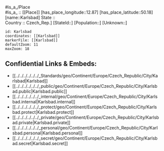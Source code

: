 ﻿---
location: [50.18,12.87] 
mapzoom: [7,12] 
mapmarker: city 
type: City
tags:
- geo/City


SpocWebEntityId: 31312
isDeleted: false
confidential: public

---
#is_a_/Place  
#is_a_ :: [[Place]] 
[has_place_longitude::12.87] 
[has_place_latitude::50.18] 
[name::Karlsbad] 
State ::  
Country :: Czech_Rep.] 
[StateId::] 
[Population::] 
[Unknown::] 


```leaflet
id: Karlsbad
coordinates: [[Karlsbad]] 
markerFile: [[Karlsbad]] 
defaultZoom: 11 
maxZoom: 18
```


## Confidential Links & Embeds: 
- [[../../../../../../_Standards/geo/Continent/Europe/Czech_Republic/City/Karlsbad|Karlsbad]] 
- [[../../../../../../_public/geo/Continent/Europe/Czech_Republic/City/Karlsbad.public|Karlsbad.public]] 
- [[../../../../../../_internal/geo/Continent/Europe/Czech_Republic/City/Karlsbad.internal|Karlsbad.internal]] 
- [[../../../../../../_protect/geo/Continent/Europe/Czech_Republic/City/Karlsbad.protect|Karlsbad.protect]] 
- [[../../../../../../_private/geo/Continent/Europe/Czech_Republic/City/Karlsbad.private|Karlsbad.private]] 
- [[../../../../../../_personal/geo/Continent/Europe/Czech_Republic/City/Karlsbad.personal|Karlsbad.personal]] 
- [[../../../../../../_secret/geo/Continent/Europe/Czech_Republic/City/Karlsbad.secret|Karlsbad.secret]] 
